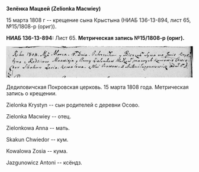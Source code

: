 **Зелёнка Мацвей (Zelionka Macwiey)**

15 марта 1808 г -- крещение сына Крыстына (НИАБ 136-13-894, лист 65,
№15/1808-р (ориг)).

**НИАБ 136-13-894:** Лист 65. **Метрическая запись №15/1808-р (ориг).**

![](./media/6ce574e68ceb91bafd25f8874a524fc1d60a52e0.png)

Дедиловичская Покровская церковь. 15 марта 1808 года. Метрическая запись
о крещении.

Zielonka Krystyn -- сын родителей с деревни Осовo.

Zielonka Macwiey -- отец.

Zielonkowa Anna -- мать.

Skakun Chwiedor -- кум.

Kowalowa Zosia -- кума.

Jazgunowicz Antoni -- ксёндз.
